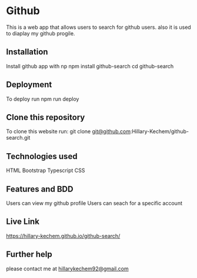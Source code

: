 # Github

This is a web app that allows users to search for github users. also it is used to diaplay my github progile.
## Installation

Install github app with np
npm install github-search
cd github-search
## Deployment
To deploy run 
npm run deploy

## Clone this repository

To clone this website run:
git clone git@github.com:Hillary-Kechem/github-search.git

## Technologies used
HTML
Bootstrap
Typescript
CSS


## Features and BDD
Users can view my github profile
Users can seach for a specific account


## Live Link
https://hillary-kechem.github.io/github-search/

## Further help

please contact me at hillarykechem92@gmail.com
